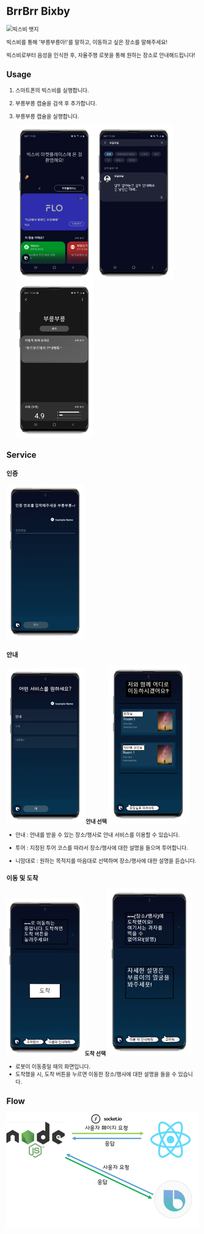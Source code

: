 # BrrBrr Bixby

![빅스비 뱃지](https://img.shields.io/badge/Bixby-8.0.1-informational) 



빅스비를 통해 '부릉부릉아!'를 말하고, 이동하고 싶은 장소를 말해주세요!

빅스비로부터 음성을 인식한 후, 자율주행 로봇을 통해 원하는 장소로 안내해드립니다!



## Usage

1. 스마트폰의 빅스비를 실행합니다.

2. 부릉부릉 캡슐을 검색 후 추가합니다.

3. 부릉부릉 캡슐을 실행합니다.

   <img src="../images/bixby_market.png" alt="bixby_market" style="zoom:50%;" />	<img src="../images/bixby_market_brr.png" alt="bixby_market_brr" style="zoom:50%;" />	<img src="../images/bixby_market_brr_2.png" alt="bixby_market_brr_2" style="zoom:50%;" />



## Service

### 인증

<img src="../images/bixby_authentication.png" alt="bixby_authentication" style="zoom:50%;" /> 

### 안내

<img src="../images/bixby_guide_type.png" alt="bixby_guide_type" style="zoom:50%;" /> 				**안내 선택**				<img src="../images/bixby_place_list.png" alt="bixby_place_list" style="zoom:74%;" />

- 안내 : 안내를 받을 수 있는 장소/행사로 안내 서비스를 이용할 수 있습니다.

- 투어 : 지정된 투어 코스를 따라서 장소/행사에 대한 설명을 들으며 투어합니다.
- 니맘대로 : 원하는 목적지를 마음대로 선택하며 장소/행사에 대한 설명을 듣습니다.



### 이동 및 도착

<img src="../images/bixby_move.png" alt="bixby_move" style="zoom:74%;" />				**도착 선택**				<img src="../images/bixby_arrival.png" alt="bixby_guide_type" style="zoom:83%;" />

- 로봇이 이동중일 때의 화면입니다.
- 도착했을 시, 도착 버튼을 누르면 이동한 장소/행사에 대한 설명을 들을 수 있습니다.



## Flow

![bixby_flow](../images/bixby_flow.png)


